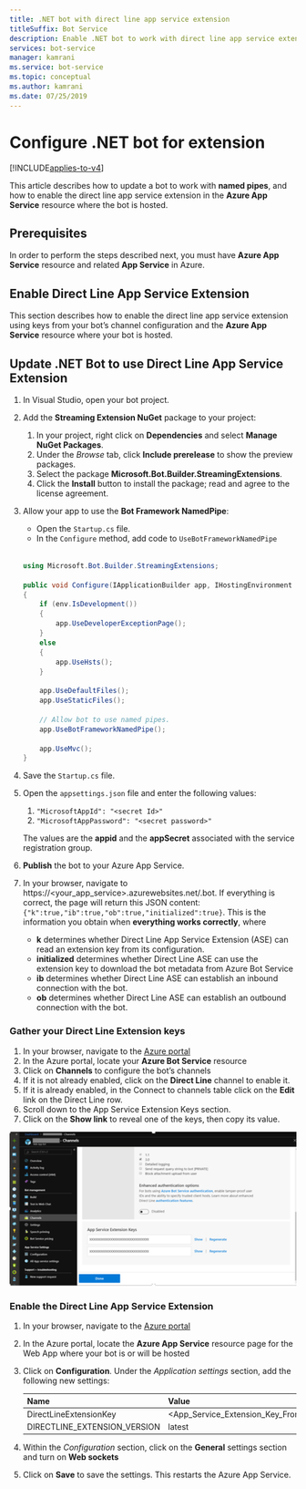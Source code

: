 ```yaml
---
title: .NET bot with direct line app service extension
titleSuffix: Bot Service
description: Enable .NET bot to work with direct line app service extension
services: bot-service
manager: kamrani
ms.service: bot-service
ms.topic: conceptual
ms.author: kamrani 
ms.date: 07/25/2019
---
```


# Configure .NET bot for extension

[!INCLUDE[applies-to-v4](includes/applies-to.md)]

This article describes how to update a bot to work with **named pipes**, and how to enable the direct line app service extension in the **Azure App Service** resource where the bot is hosted.  

## Prerequisites

In order to perform the steps described next, you must have **Azure App Service** resource and related **App Service** in Azure.

## Enable Direct Line App Service Extension

This section describes how to enable the direct line app service extension using keys from your bot’s channel configuration and the **Azure App Service** resource where your bot is hosted.

## Update .NET Bot to use Direct Line App Service Extension

1. In Visual Studio, open your bot project.
1. Add the **Streaming Extension NuGet** package to your project:
    1. In your project, right click on **Dependencies** and select **Manage NuGet Packages**.
    1. Under the *Browse* tab, click **Include prerelease** to show the preview packages.
    1. Select the package **Microsoft.Bot.Builder.StreamingExtensions**.
    1. Click the **Install** button to install the package; read and agree to the license agreement.
1. Allow your app to use the **Bot Framework NamedPipe**:
    - Open the `Startup.cs` file.
    - In the ``Configure`` method, add code to ``UseBotFrameworkNamedPipe``

    ```csharp

    using Microsoft.Bot.Builder.StreamingExtensions;

    public void Configure(IApplicationBuilder app, IHostingEnvironment env)
    {
        if (env.IsDevelopment())
        {
            app.UseDeveloperExceptionPage();
        }
        else
        {
            app.UseHsts();
        }

        app.UseDefaultFiles();
        app.UseStaticFiles();

        // Allow bot to use named pipes.
        app.UseBotFrameworkNamedPipe();

        app.UseMvc();
    }
    ```

1. Save the `Startup.cs` file.
1. Open the `appsettings.json` file and enter the following values:
    1. `"MicrosoftAppId": "<secret Id>"`
    1. `"MicrosoftAppPassword": "<secret password>"`

    The values are the **appid** and the **appSecret** associated with the service registration group.

1. **Publish** the bot to your Azure App Service.
1. In your browser, navigate to https://<your_app_service>.azurewebsites.net/.bot. 
If everything is correct, the page will return this JSON content: `{"k":true,"ib":true,"ob":true,"initialized":true}`. This is the information you obtain when **everything works correctly**, where

    - **k** determines whether Direct Line App Service Extension (ASE) can read an extension key from its configuration. 
    - **initialized** determines whether Direct Line ASE can use the extension key to download the bot metadata from Azure Bot Service
    - **ib** determines whether Direct Line ASE can establish an inbound connection with the bot.
    - **ob** determines whether Direct Line ASE can establish an outbound connection with the bot. 


### Gather your Direct Line Extension keys

1. In your browser, navigate to the [Azure portal](https://portal.azure.com/)
1. In the Azure portal, locate your **Azure Bot Service** resource
1. Click on **Channels** to configure the bot’s channels
1. If it is not already enabled, click on the **Direct Line** channel to enable it. 
1. If it is already enabled, in the Connect to channels table click on the **Edit** link on the Direct Line row.
1. Scroll down to the App Service Extension Keys section. 
1. Click on the **Show link** to reveal one of the keys, then copy its value.

![App service extension keys](./media/channels/direct-line-extension-extension-keys.png)

### Enable the Direct Line App Service Extension

1. In your browser, navigate to the [Azure portal](https://portal.azure.com/)
1. In the Azure portal, locate the **Azure App Service** resource page for the Web App where your bot is or will be hosted
1. Click on **Configuration**. Under the *Application settings* section, add the following new settings:

    |Name|Value|
    |---|---|
    |DirectLineExtensionKey|<App_Service_Extension_Key_From_Section_1>|
    |DIRECTLINE_EXTENSION_VERSION|latest|

1. Within the *Configuration* section, click on the **General** settings section and turn on **Web sockets**
1. Click on **Save** to save the settings. This restarts the Azure App Service.
